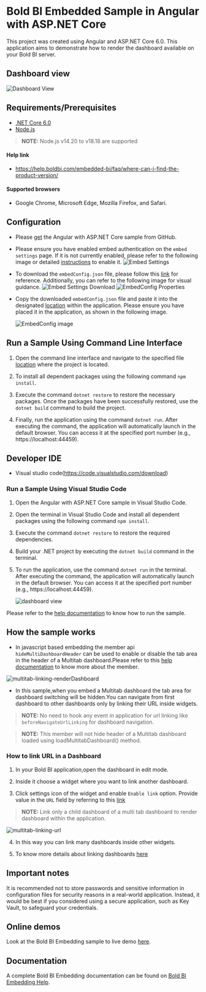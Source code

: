 # Bold BI Embedded Sample in Angular with ASP.NET Core

This project was created using Angular and ASP.NET Core 6.0. This application aims to demonstrate how to render the dashboard available on your Bold BI server.

## Dashboard view

![Dashboard View](https://github.com/boldbi/samples/assets/149655444/192b6b0a-445d-424c-969c-7585af0f684b)


 ## Requirements/Prerequisites
 
 * [.NET Core 6.0](https://dotnet.microsoft.com/en-us/download/dotnet-core)
 * [Node.js](https://nodejs.org/en/)

 > **NOTE:** Node.js v14.20 to v18.18 are supported

 #### Help link

 * https://help.boldbi.com/embedded-bi/faq/where-can-i-find-the-product-version/

 #### Supported browsers
  
  * Google Chrome, Microsoft Edge, Mozilla Firefox, and Safari.

 ## Configuration

  * Please [get](https://github.com/boldbi/angular-with-aspnet-core-sample/tree/master/Angular-with-ASP.NETCore) the Angular with ASP.NET Core sample from GitHub.

  * Please ensure you have enabled embed authentication on the `embed settings` page. If it is not currently enabled, please refer to the following image or detailed [instructions](https://help.boldbi.com/site-administration/embed-settings/#get-embed-secret-code) to enable it.
  ![Embed Settings](https://github.com/boldbi/aspnet-core-sample/assets/91586758/b3a81978-9eb4-42b2-92bb-d1e2735ab007)

  * To download the `embedConfig.json` file, please follow this [link](https://help.boldbi.com/site-administration/embed-settings/#get-embed-configuration-file) for reference. Additionally, you can refer to the following image for visual guidance.
    ![Embed Settings Download](https://github.com/boldbi/aspnet-core-sample/assets/91586758/d27d4cfc-6a3e-4c34-975e-f5f22dea6172)
    ![EmbedConfig Properties](https://github.com/boldbi/aspnet-core-sample/assets/91586758/d6ce925a-0d4c-45d2-817e-24d6d59e0d63)

  * Copy the downloaded `embedConfig.json` file and paste it into the designated [location](https://github.com/boldbi/angular-with-aspnet-core-sample/tree/master/Angular-with-ASP.NETCore) within the application. Please ensure you have placed it in the application, as shown in the following image.
    
    ![EmbedConfig image](https://github.com/boldbi/aspnet-core-sample/assets/91586758/95e8e272-53e8-449a-8a46-592cf8646d7c)

## Run a Sample Using Command Line Interface

  1. Open the command line interface and navigate to the specified file [location](https://github.com/boldbi/angular-with-aspnet-core-sample/tree/master/Angular-with-ASP.NETCore) where the project is located.

  2. To install all dependent packages using the following command `npm install`.

  3. Execute the command `dotnet restore` to restore the necessary packages. Once the packages have been successfully restored, use the `dotnet build` command to build the project.
  
  4. Finally, run the application using the command `dotnet run`. After executing the command, the application will automatically launch in the default browser. You can access it at the specified port number (e.g., https://localhost:44459).

 ## Developer IDE

  * Visual studio code(https://code.visualstudio.com/download)

  ### Run a Sample Using Visual Studio Code

  1. Open the Angular with ASP.NET Core sample in Visual Studio Code.

  2. Open the terminal in Visual Studio Code and install all dependent packages using the following command `npm install`.

  3. Execute the command `dotnet restore` to restore the required dependencies.
 
  4. Build your .NET project by executing the `dotnet build` command in the terminal.
  
  5. To run the application, use the command `dotnet run` in the terminal. After executing the command, the application will automatically launch in the default browser. You can access it at the specified port number (e.g., https://localhost:44459).

     ![dashboard view](https://github.com/boldbi/aspnet-core-sample/assets/91586758/af9a9d3f-3ebc-49dd-9bba-a061932cb9f6)


Please refer to the [help documentation](https://help.boldbi.com/embedding-options/embedding-sdk/samples/angular-with-javascript/#how-to-run-the-sample) to know how to run the sample.

## How the sample works

  * In javascript based embedding the member api `hideMultiDashboardHeader` can be used to enable or disable the tab area in the header of a Multitab dashboard.Please refer to this [help documentation](https://help.boldbi.com/embedding-options/embedding-sdk/embedding-api-reference/members/#hideMultiDashboardHeader) to know more about the member.

![multitab-linking-renderDashboard](https://github.com/boldbi/samples/assets/149655444/b9b00460-ea45-4cc0-b185-498d78e43825)

  * In this sample,when you embed a Multitab dashboard the tab area for dashboard switching will be hidden.You can navigate from first dashboard to other dashboards only by linking their URL inside widgets.

  > **NOTE:**  No need to hook any event in application for url linking like `beforeNavigateUrlLinking` for dashboard navigation.
  
  > **NOTE:**  This member will not hide header of a Multitab dashboard loaded using loadMultitabDashboard() method.


### How to link URL in a Dashboard

  1. In your Bold BI application,open the dashboard in edit mode.

  2. Inside it choose a widget where you want to link another dashboard.

  3. Click settings icon of the widget and enable `Enable link` option. Provide value in the `URL` field by referring to this [link](https://help.boldbi.com/visualizing-data/working-with-widgets/linking-urls-and-dashboards/#dashboard-parameter-support-in-url-linking)

  > **NOTE:** Link only a child dashboard of a multi tab dashboard to render dashboard within the application.

  ![multitab-linking-url](https://github.com/boldbi/samples/assets/149655444/ce7b1b5a-8c97-43be-8496-d2063c083ad5)

  4. In this way you can link many dashboards inside other widgets.

  5. To know more details about linking dashboards [here](https://help.boldbi.com/visualizing-data/working-with-widgets/linking-urls-and-dashboards/)

## Important notes

It is recommended not to store passwords and sensitive information in configuration files for security reasons in a real-world application. Instead, it would be best if you considered using a secure application, such as Key Vault, to safeguard your credentials.

## Online demos

Look at the Bold BI Embedding sample to live demo [here](https://samples.boldbi.com/embed).


## Documentation

A complete Bold BI Embedding documentation can be found on [Bold BI Embedding Help](https://help.boldbi.com/embedded-bi/javascript-based/).
